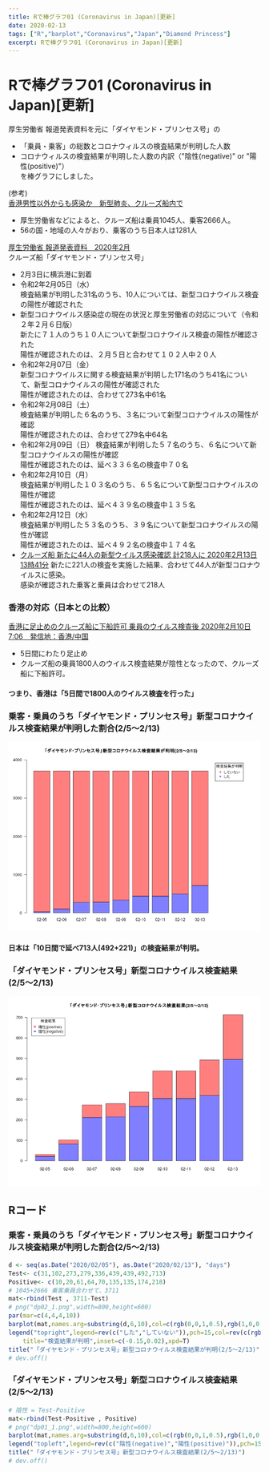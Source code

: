 ```yaml
---
title: Rで棒グラフ01 (Coronavirus in Japan)[更新]
date: 2020-02-13
tags: ["R","barplot","Coronavirus","Japan","Diamond Princess"]
excerpt: Rで棒グラフ01 (Coronavirus in Japan)[更新]
---
```


# Rで棒グラフ01 (Coronavirus in Japan)[更新]

厚生労働省 報道発表資料を元に「ダイヤモンド・プリンセス号」の
- 「乗員・乗客」の総数とコロナウィルスの検査結果が判明した人数
-  コロナウィルスの検査結果が判明した人数の内訳（"陰性(negative)" or "陽性(positive)"）  
を棒グラフにしました。

(参考)  
[香港男性以外からも感染か　新型肺炎、クルーズ船内で](https://www.nikkei.com/article/DGXMZO55302210V00C20A2CC1000/)  
- 厚生労働省などによると、クルーズ船は乗員1045人、乗客2666人。  
- 56の国・地域の人々がおり、乗客のうち日本人は1281人

[厚生労働省 報道発表資料　2020年2月](https://www.mhlw.go.jp/stf/houdou/houdou_list_202002.html)  
クルーズ船「ダイヤモンド・プリンセス号」  
- 2月3日に横浜港に到着
- 令和2年2月05日（水）  
検査結果が判明した31名のうち、10人については、新型コロナウイルス検査の陽性が確認された  
- 新型コロナウイルス感染症の現在の状況と厚生労働省の対応について（令和２年２月６日版）  
新たに７１人のうち１０人について新型コロナウイルス検査の陽性が確認された  
陽性が確認されたのは、２月５日と合わせて１０２人中２０人  
- 令和2年2月07日（金）  
新型コロナウイルスに関する検査結果が判明した171名のうち41名について、新型コロナウイルスの陽性が確認された  
陽性が確認されたのは、合わせて273名中61名  
- 令和2年2月08日（土）  
検査結果が判明した６名のうち、３名について新型コロナウイルスの陽性が確認  
陽性が確認されたのは、合わせて279名中64名  
- 令和2年2月09日（日）
検査結果が判明した５７名のうち、６名について新型コロナウイルスの陽性が確認  
陽性が確認されたのは、延べ３３６名の検査中７０名  
- 令和2年2月10日（月）   
検査結果が判明した１０３名のうち、６５名について新型コロナウイルスの陽性が確認  
陽性が確認されたのは、延べ４３９名の検査中１３５名  
- 令和2年2月12日（水）  
検査結果が判明した５３名のうち、３９名について新型コロナウイルスの陽性が確認  
陽性が確認されたのは、延べ４９２名の検査中１７４名  
- [ クルーズ船 新たに44人の新型ウイルス感染確認 計218人に 2020年2月13日 13時41分](https://www3.nhk.or.jp/news/html/20200213/k10012283591000.html)
新たに221人の検査を実施した結果、合わせて44人が新型コロナウイルスに感染。  
感染が確認された乗客と乗員は合わせて218人  

### 香港の対応（日本との比較）
[香港に足止めのクルーズ船に下船許可 乗員のウイルス検査後 2020年2月10日 7:06　発信地：香港/中国 ](https://www.afpbb.com/articles/-/3267486)  
- 5日間にわたり足止め  
- クルーズ船の乗員1800人のウイルス検査結果が陰性となったので、クルーズ船に下船許可。
#### つまり、香港は「5日間で1800人のウイルス検査を行った」

### 乗客・乗員のうち「ダイヤモンド・プリンセス号」新型コロナウイルス検査結果が判明した割合(2/5〜2/13)

![dp02](images/dp02_1.png)

#### 日本は「10日間で延べ713人(492+221)」の検査結果が判明。

### 「ダイヤモンド・プリンセス号」新型コロナウイルス検査結果(2/5〜2/13)

![dp01](images/dp01_1.png)

## Rコード

### 乗客・乗員のうち「ダイヤモンド・プリンセス号」新型コロナウイルス検査結果が判明した割合(2/5〜2/13)

```R
d <- seq(as.Date("2020/02/05"), as.Date("2020/02/13"), "days")
Test<- c(31,102,273,279,336,439,439,492,713)
Positive<- c(10,20,61,64,70,135,135,174,218)
# 1045+2666 乗客乗員合わせて、3711
mat<-rbind(Test , 3711-Test)
# png("dp02_1.png",width=800,height=600)
par(mar=c(4,4,4,10))
barplot(mat,names.arg=substring(d,6,10),col=c(rgb(0,0,1,0.5),rgb(1,0,0,0.5)),las=1,ylim=c(0,4000))
legend("topright",legend=rev(c("した","していない")),pch=15,col=rev(c(rgb(0,0,1,0.5),rgb(1,0,0,0.5))),
	title="検査結果が判明",inset=c(-0.15,0.02),xpd=T)
title("「ダイヤモンド・プリンセス号」新型コロナウイルス検査結果が判明(2/5〜2/13)")
# dev.off()
```

### 「ダイヤモンド・プリンセス号」新型コロナウイルス検査結果(2/5〜2/13)

```R
# 陰性 = Test-Positive
mat<-rbind(Test-Positive , Positive)
# png("dp01_1.png",width=800,height=600)
barplot(mat,names.arg=substring(d,6,10),col=c(rgb(0,0,1,0.5),rgb(1,0,0,0.5)),las=1)
legend("topleft",legend=rev(c("陰性(negative)","陽性(positive)")),pch=15,col=rev(c(rgb(0,0,1,0.5),rgb(1,0,0,0.5))),title="検査結果",inset=0.02)
title("「ダイヤモンド・プリンセス号」新型コロナウイルス検査結果(2/5〜2/13)")
# dev.off()
```

